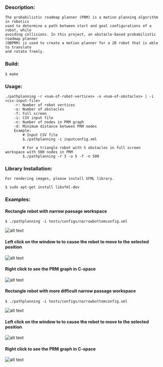 ### Description:
	The probabilistic roadmap planner (PRM) is a motion planning algorithm in robotics
	used to determine a path between start and goal configurations of a robot, while
	avoiding collisions. In this project, an obstacle-based probabilistic roadmap planner
	(OBPRM) is used to create a motion planner for a 2D robot that is able to translate
	and rotate freely.

### Build:
	
	$ make

### Usage:
	./pathplanning -r <num-of-robot-vertices> -o <num-of-obstacles> | -i <csv-input-file>
		-r: Number of robot vertices
		-o: Number of obstacles
		-f: Full screen
		-i: CSV input file
		-n: Number of nodes in PRM graph
		-d: Minimum distance between PRM nodes
		Example:
			# Input CSV file
			$./pathplanning -i inputconfig.xml

			# For a triangle robot with 5 obstacles in full screen workspace with 500 nodes in PRM
			$./pathplanning -r 3 -o 5 -f -n 500

	
### Library Installation:

	For rendering images, please install SFML library.

	$ sudo apt-get install libsfml-dev

### Examples: 

#### Rectangle robot with narrow passage workspace
	$ ./pathplanning -i tests/configs/narrowbottomconfig.xml

![alt text](https://github.com/bilalnurhusien/RoboticsMotionPlanner/blob/master/images/NarrowPassage.JPG)

#### Left click on the window to to cause the robot to move to the selected position
![alt text](https://github.com/bilalnurhusien/RoboticsMotionPlanner/blob/master/images/NarrowPassagePath.JPG)

#### Right click to see the PRM graph in C-space

![alt text](https://github.com/bilalnurhusien/RoboticsMotionPlanner/blob/master/images/NarrowPassageCSpace.JPG)

#### Rectangle robot with more difficult narrow passage workspace
	$ ./pathplanning -i tests/configs/narrowbottomconfig.xml

![alt text](https://github.com/bilalnurhusien/RoboticsMotionPlanner/blob/master/images/NarrowMaze.JPG)

#### Left click on the window to to cause the robot to move to the selected position
![alt text](https://github.com/bilalnurhusien/RoboticsMotionPlanner/blob/master/images/NarrowMazePath.JPG)

#### Right click to see the PRM graph in C-space

![alt text](https://github.com/bilalnurhusien/RoboticsMotionPlanner/blob/master/images/NarrowMazeCSpace.JPG)


